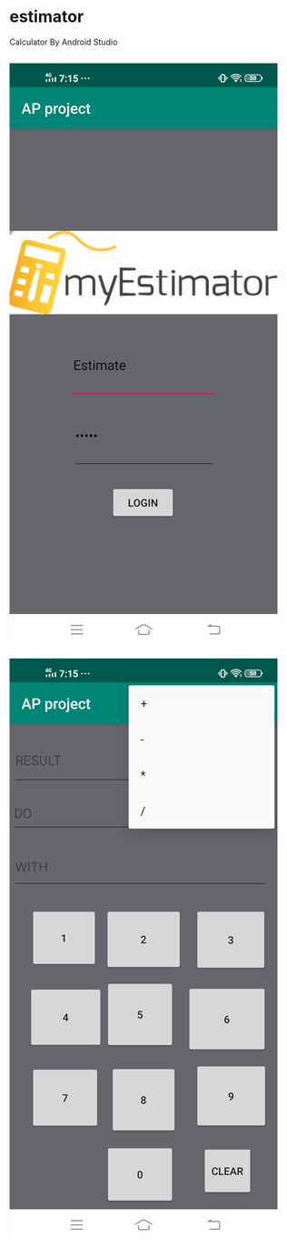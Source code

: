 # estimator

Calculator By Android Studio

![alt text]( https://github.com/blackcrabb/estimator/blob/master/estimator.jpg "Login")
---
![alt text]( https://github.com/blackcrabb/estimator/blob/master/est.jpg "Calculate")
